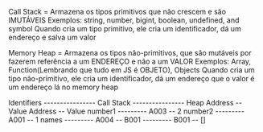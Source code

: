 Call Stack  = Armazena os tipos primitivos que não crescem e são IMUTÁVEIS
Exemplos: string, number, bigint, boolean, undefined, and symbol
Quando cria um tipo primitivo, ele cria um identificador, dá um endereço e salva um valor

Memory Heap = Armazena os tipos não-primitivos, que são mutáveis por fazerem referência a um ENDEREÇO e não a um VALOR
Exemplos: Array, Function(Lembrando que tudo em JS é OBJETO), Objects
Quando cria um tipo não-primitivo, ele cria um identificador, dá um endereço que o valor é um endereço lá no memory heap



Identifiers ---------------- Call Stack ---------------- Heap
                         Address -- Value          Address -- Value
number1       ---------   A003   --   2
number2       ---------   A001   --   1
names         ---------   A004   --  B001  --------- B001  --  []